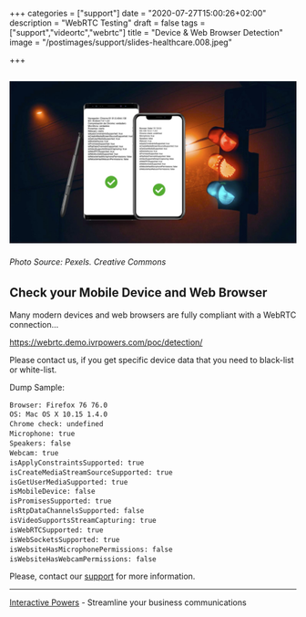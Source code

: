 +++
categories = ["support"]
date = "2020-07-27T15:00:26+02:00"
description = "WebRTC Testing"
draft = false
tags = ["support","videortc","webrtc"]
title = "Device & Web Browser Detection"
image = "/postimages/support/slides-healthcare.008.jpeg"

+++

![Help Desk](/postimages/support/slides-healthcare.008.jpeg)
------------
###### Photo Source: Pexels. Creative Commons

##	Check your Mobile Device and Web Browser

Many modern devices and web browsers are fully compliant with a WebRTC connection...

https://webrtc.demo.ivrpowers.com/poc/detection/

Please contact us, if you get specific device data that you need to black-list or white-list.

Dump Sample:

~~~bash
Browser: Firefox 76 76.0
OS: Mac OS X 10.15 1.4.0
Chrome check: undefined
Microphone: true
Speakers: false
Webcam: true
isApplyConstraintsSupported: true
isCreateMediaStreamSourceSupported: true
isGetUserMediaSupported: true
isMobileDevice: false
isPromisesSupported: true
isRtpDataChannelsSupported: false
isVideoSupportsStreamCapturing: true
isWebRTCSupported: true
isWebSocketsSupported: true
isWebsiteHasMicrophonePermissions: false
isWebsiteHasWebcamPermissions: false
~~~

Please, contact our [support](https://www.ivrpowers.com/support-services/) for more information.

---
[Interactive Powers](http://www.ivrpowers.com/) - Streamline your business communications

